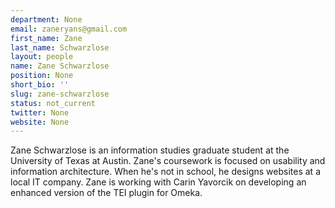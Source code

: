 ```yaml
---
department: None
email: zaneryans@gmail.com
first_name: Zane
last_name: Schwarzlose
layout: people
name: Zane Schwarzlose
position: None
short_bio: ''
slug: zane-schwarzlose
status: not_current
twitter: None
website: None
---
```


Zane Schwarzlose is an information studies graduate student at the University of Texas at Austin. Zane's coursework is focused on usability and information architecture. When he's not in school, he designs websites at a local IT company. Zane is working with Carin Yavorcik on developing an enhanced version of the TEI plugin for Omeka.
